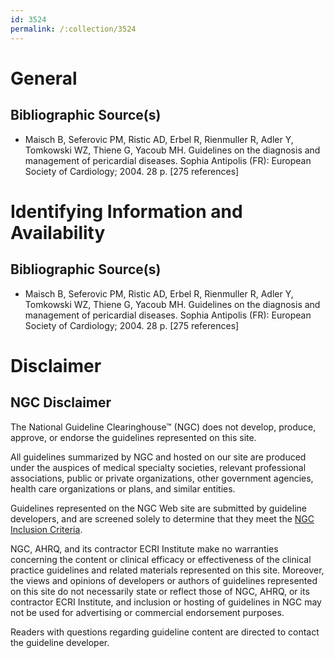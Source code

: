 ```yaml
---
id: 3524
permalink: /:collection/3524
---
```


# General

## Bibliographic Source(s)

- Maisch B, Seferovic PM, Ristic AD, Erbel R, Rienmuller R, Adler Y, Tomkowski WZ, Thiene G, Yacoub MH. Guidelines on the diagnosis and management of pericardial diseases. Sophia Antipolis (FR): European Society of Cardiology; 2004. 28 p. [275 references]

# Identifying Information and Availability

## Bibliographic Source(s)

- Maisch B, Seferovic PM, Ristic AD, Erbel R, Rienmuller R, Adler Y, Tomkowski WZ, Thiene G, Yacoub MH. Guidelines on the diagnosis and management of pericardial diseases. Sophia Antipolis (FR): European Society of Cardiology; 2004. 28 p. [275 references]

# Disclaimer

## NGC Disclaimer

The National Guideline Clearinghouse™ (NGC) does not develop, produce, approve, or endorse the guidelines represented on this site.

All guidelines summarized by NGC and hosted on our site are produced under the auspices of medical specialty societies, relevant professional associations, public or private organizations, other government agencies, health care organizations or plans, and similar entities.

Guidelines represented on the NGC Web site are submitted by guideline developers, and are screened solely to determine that they meet the [NGC Inclusion Criteria](/help-and-about/summaries/inclusion-criteria).

NGC, AHRQ, and its contractor ECRI Institute make no warranties concerning the content or clinical efficacy or effectiveness of the clinical practice guidelines and related materials represented on this site. Moreover, the views and opinions of developers or authors of guidelines represented on this site do not necessarily state or reflect those of NGC, AHRQ, or its contractor ECRI Institute, and inclusion or hosting of guidelines in NGC may not be used for advertising or commercial endorsement purposes.

Readers with questions regarding guideline content are directed to contact the guideline developer.

